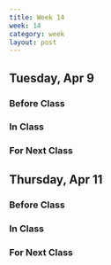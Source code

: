 ```yaml
---
title: Week 14 
week: 14
category: week
layout: post
---
```


## Tuesday, Apr 9

### Before Class

### In Class

### For Next Class


<!-- # # # # # # # # # # # # # # # # # # # # # # # # # # # -->

## Thursday, Apr 11

### Before Class

### In Class

### For Next Class


<!-- # # # # # # # # # # # # # # # # # # # # # # # # # # # -->


